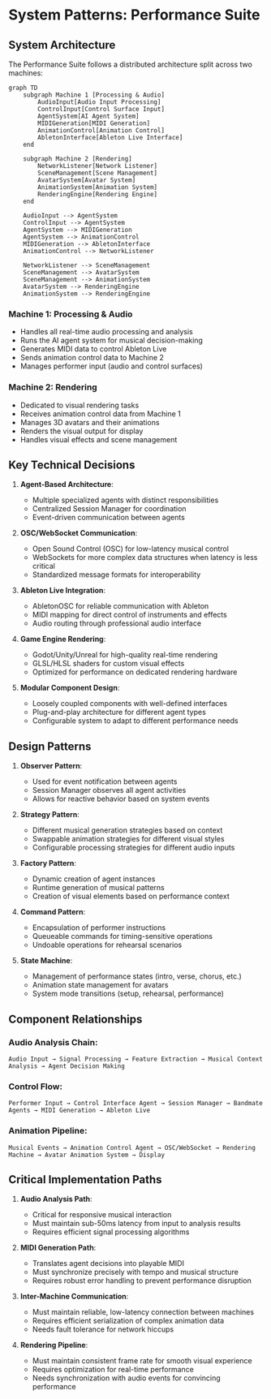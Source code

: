 # System Patterns: Performance Suite

## System Architecture

The Performance Suite follows a distributed architecture split across two machines:

```mermaid
graph TD
    subgraph Machine 1 [Processing & Audio]
        AudioInput[Audio Input Processing]
        ControlInput[Control Surface Input]
        AgentSystem[AI Agent System]
        MIDIGeneration[MIDI Generation]
        AnimationControl[Animation Control]
        AbletonInterface[Ableton Live Interface]
    end
    
    subgraph Machine 2 [Rendering]
        NetworkListener[Network Listener]
        SceneManagement[Scene Management]
        AvatarSystem[Avatar System]
        AnimationSystem[Animation System]
        RenderingEngine[Rendering Engine]
    end
    
    AudioInput --> AgentSystem
    ControlInput --> AgentSystem
    AgentSystem --> MIDIGeneration
    AgentSystem --> AnimationControl
    MIDIGeneration --> AbletonInterface
    AnimationControl --> NetworkListener
    
    NetworkListener --> SceneManagement
    SceneManagement --> AvatarSystem
    SceneManagement --> AnimationSystem
    AvatarSystem --> RenderingEngine
    AnimationSystem --> RenderingEngine
```

### Machine 1: Processing & Audio
- Handles all real-time audio processing and analysis
- Runs the AI agent system for musical decision-making
- Generates MIDI data to control Ableton Live
- Sends animation control data to Machine 2
- Manages performer input (audio and control surfaces)

### Machine 2: Rendering
- Dedicated to visual rendering tasks
- Receives animation control data from Machine 1
- Manages 3D avatars and their animations
- Renders the visual output for display
- Handles visual effects and scene management

## Key Technical Decisions

1. **Agent-Based Architecture**:
   - Multiple specialized agents with distinct responsibilities
   - Centralized Session Manager for coordination
   - Event-driven communication between agents

2. **OSC/WebSocket Communication**:
   - Open Sound Control (OSC) for low-latency musical control
   - WebSockets for more complex data structures when latency is less critical
   - Standardized message formats for interoperability

3. **Ableton Live Integration**:
   - AbletonOSC for reliable communication with Ableton
   - MIDI mapping for direct control of instruments and effects
   - Audio routing through professional audio interface

4. **Game Engine Rendering**:
   - Godot/Unity/Unreal for high-quality real-time rendering
   - GLSL/HLSL shaders for custom visual effects
   - Optimized for performance on dedicated rendering hardware

5. **Modular Component Design**:
   - Loosely coupled components with well-defined interfaces
   - Plug-and-play architecture for different agent types
   - Configurable system to adapt to different performance needs

## Design Patterns

1. **Observer Pattern**:
   - Used for event notification between agents
   - Session Manager observes all agent activities
   - Allows for reactive behavior based on system events

2. **Strategy Pattern**:
   - Different musical generation strategies based on context
   - Swappable animation strategies for different visual styles
   - Configurable processing strategies for different audio inputs

3. **Factory Pattern**:
   - Dynamic creation of agent instances
   - Runtime generation of musical patterns
   - Creation of visual elements based on performance context

4. **Command Pattern**:
   - Encapsulation of performer instructions
   - Queueable commands for timing-sensitive operations
   - Undoable operations for rehearsal scenarios

5. **State Machine**:
   - Management of performance states (intro, verse, chorus, etc.)
   - Animation state management for avatars
   - System mode transitions (setup, rehearsal, performance)

## Component Relationships

### Audio Analysis Chain:
```
Audio Input → Signal Processing → Feature Extraction → Musical Context Analysis → Agent Decision Making
```

### Control Flow:
```
Performer Input → Control Interface Agent → Session Manager → Bandmate Agents → MIDI Generation → Ableton Live
```

### Animation Pipeline:
```
Musical Events → Animation Control Agent → OSC/WebSocket → Rendering Machine → Avatar Animation System → Display
```

## Critical Implementation Paths

1. **Audio Analysis Path**:
   - Critical for responsive musical interaction
   - Must maintain sub-50ms latency from input to analysis results
   - Requires efficient signal processing algorithms

2. **MIDI Generation Path**:
   - Translates agent decisions into playable MIDI
   - Must synchronize precisely with tempo and musical structure
   - Requires robust error handling to prevent performance disruption

3. **Inter-Machine Communication**:
   - Must maintain reliable, low-latency connection between machines
   - Requires efficient serialization of complex animation data
   - Needs fault tolerance for network hiccups

4. **Rendering Pipeline**:
   - Must maintain consistent frame rate for smooth visual experience
   - Requires optimization for real-time performance
   - Needs synchronization with audio events for convincing performance
